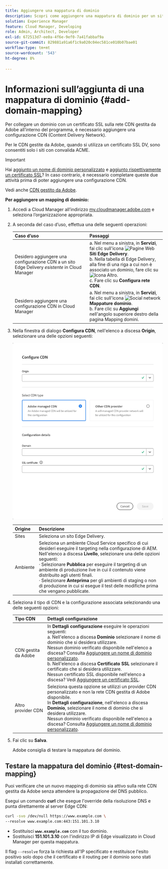 ```yaml
---
title: Aggiungere una mappatura di dominio
description: Scopri come aggiungere una mappatura di dominio per un sito Edge Delivery o un ambiente Cloud Manager.
solution: Experience Manager
feature: Cloud Manager, Developing
role: Admin, Architect, Developer
exl-id: 672513d7-ee0a-4f6e-9ef0-7a41fabbaf9a
source-git-commit: 829881a91a6f1c9a020c04ec581ce010b07bae01
workflow-type: tm+mt
source-wordcount: '543'
ht-degree: 8%

---
```



# Informazioni sull’aggiunta di una mappatura di dominio {#add-domain-mapping}

Per collegare un dominio con un certificato SSL sulla rete CDN gestita da Adobe all’interno del programma, è necessario aggiungere una configurazione CDN (Content Delivery Network).

Per le CDN gestite da Adobe, quando si utilizza un certificato SSL DV, sono consentiti solo i siti con convalida ACME.

>[!IMPORTANT]
>
>Hai [aggiunto un nome di dominio personalizzato](/help/implementing/cloud-manager/custom-domain-names/add-custom-domain-name.md) e [aggiunto rispettivamente un certificato SSL](/help/implementing/cloud-manager/managing-ssl-certifications/add-ssl-certificate.md)? In caso contrario, è necessario completare queste due attività prima di poter aggiungere una configurazione CDN.

Vedi anche [CDN gestito da Adobe](https://www.aem.live/docs/byo-cdn-adobe-managed).

**Per aggiungere un mapping di dominio:**

1. Accedi a Cloud Manager all’indirizzo [my.cloudmanager.adobe.com](https://my.cloudmanager.adobe.com/) e seleziona l’organizzazione appropriata.

1. A seconda del caso d’uso, effettua una delle seguenti operazioni:

   | Caso d’uso | Passaggi |
   | --- | --- |
   | Desidero aggiungere una configurazione CDN a un sito Edge Delivery *esistente* in Cloud Manager | a. Nel menu a sinistra, in **Servizi**, fai clic sull&#39;icona ![Pagine Web](https://spectrum.adobe.com/static/icons/workflow_18/Smock_WebPages_18_N.svg) **Siti Edge Delivery**.<br> b. Nella tabella di Edge Delivery, alla fine di una riga a cui non è associato un dominio, fare clic su ![Icona Altro](https://spectrum.adobe.com/static/icons/workflow_18/Smock_More_18_N.svg).<br>c. Fare clic su **Configura rete CDN**. |
   | Desidero aggiungere una configurazione CDN in Cloud Manager | a. Nel menu a sinistra, in **Servizi**, fai clic sull&#39;icona ![Social network](https://spectrum.adobe.com/static/icons/workflow_18/Smock_SocialNetwork_18_N.svg) **Mappature dominio**.<br> b. Fare clic su **Aggiungi** nell&#39;angolo superiore destro della pagina Mapping domini. |

1. Nella finestra di dialogo **Configura CDN**, nell&#39;elenco a discesa **Origin**, selezionare una delle opzioni seguenti:

   ![Finestra di dialogo Configura CDN](/help/implementing/cloud-manager/assets/configure-cdn-dialog.png)

   | Origine | Descrizione |
   | --- | --- |
   | Sites | Seleziona un sito Edge Delivery. |
   | Ambiente | Seleziona un ambiente Cloud Service specifico di cui desideri eseguire il targeting nella configurazione di AEM.<br>Nell&#39;elenco a discesa **Livello**, selezionare una delle opzioni seguenti:<br>· Selezionare **Pubblica** per eseguire il targeting di un ambiente di produzione live in cui il contenuto viene distribuito agli utenti finali.<br>· Selezionare **Anteprima** per gli ambienti di staging o non di produzione in cui si esegue il test delle modifiche prima che vengano pubblicate. |

1. Seleziona il tipo di CDN e la configurazione associata selezionando una delle seguenti opzioni:

   | Tipo CDN | Dettagli configurazione |
   | --- | --- |
   | CDN gestita da Adobe | In **Dettagli configurazione** eseguire le operazioni seguenti:<br>a. Nell&#39;elenco a discesa **Dominio** selezionare il nome di dominio che si desidera utilizzare.<br>Nessun dominio verificato disponibile nell&#39;elenco a discesa? Consulta [Aggiungere un nome di dominio personalizzato](/help/implementing/cloud-manager/custom-domain-names/add-custom-domain-name.md).<br> b. Nell&#39;elenco a discesa **Certificato SSL** selezionare il certificato che si desidera utilizzare.<br>Nessun certificato SSL disponibile nell&#39;elenco a discesa? Vedi [Aggiungere un certificato SSL](/help/implementing/cloud-manager/managing-ssl-certifications/add-ssl-certificate.md). |
   | Altro provider CDN | Seleziona questa opzione se utilizzi un provider CDN personalizzato e non la rete CDN gestita di Adobe disponibile.<br>In **Dettagli configurazione**, nell&#39;elenco a discesa **Dominio**, selezionare il nome di dominio che si desidera utilizzare.<br>Nessun dominio verificato disponibile nell&#39;elenco a discesa? Consulta [Aggiungere un nome di dominio personalizzato](/help/implementing/cloud-manager/custom-domain-names/add-custom-domain-name.md). |

1. Fai clic su **Salva**.

   Adobe consiglia di testare la mappatura del dominio.

## Testare la mappatura del dominio {#test-domain-mapping}

Puoi verificare che un nuovo mapping di dominio sia attivo sulla rete CDN gestita da Adobe senza attendere la propagazione del DNS pubblico.

Esegui un comando **curl** che esegue l&#39;override della risoluzione DNS e punta direttamente al server Edge CDN:

```bash
curl -svo /dev/null https://www.example.com \
--resolve www.example.com:443:151.101.3.10
```

* Sostituisci **`www.example.com`** con il tuo dominio.
* Sostituisci **151.101.3.10** con l&#39;indirizzo IP di Edge visualizzato in Cloud Manager per questa mappatura.

Il flag `--resolve` forza la richiesta all&#39;IP specificato e restituisce l&#39;esito positivo solo dopo che il certificato e il routing per il dominio sono stati installati correttamente.


